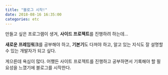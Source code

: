 ```yaml
---
title: "블로그 시작!"
date: 2018-08-16 16:35:00
categories: etc
---
```


만들고 싶은 프로그램이 생겨, **사이드 프로젝트**를 진행하려 하는데...  
  
**새로운 프레임워크**를 공부해야 하고, **기본기**도 다져야 하고, 알고 있는 지식도 잘 설명할 수 있는 개발자가 되고 싶다.  
  
게으른데 욕심이 많다. 어쨌든 사이트 프로젝트를 진행하고 공부하면서 기록해야 할 필요성을 느꼈기에 블로그를 시작한다.

